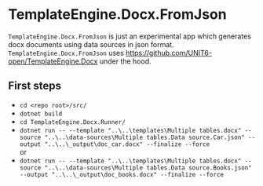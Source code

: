 # TemplateEngine.Docx.FromJson
`TemplateEngine.Docx.FromJson` is just an experimental app which generates docx documents using data sources in json format.  
`TemplateEngine.Docx.FromJson` uses https://github.com/UNIT6-open/TemplateEngine.Docx under the hood.

## First steps
- `cd <repo root>/src/`
- `dotnet build`
- `cd TemplateEngine.Docx.Runner/`
- `dotnet run -- --template "..\..\templates\Multiple tables.docx" --source "..\..\data-sources\Multiple tables.Data source.Car.json" --output "..\..\_output\doc_car.docx" --finalize --force`  
or  
- `dotnet run -- --template "..\..\templates\Multiple tables.docx" --source "..\..\data-sources\Multiple tables.Data source.Books.json" --output "..\..\_output\doc_books.docx" --finalize --force`
